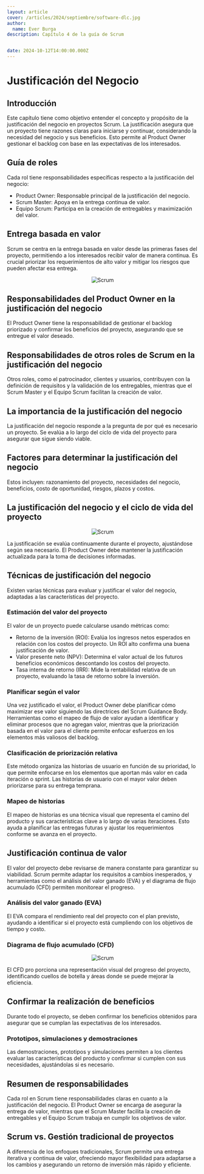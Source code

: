 ```yaml
---
layout: article
cover: /articles/2024/septiembre/software-dlc.jpg
author:
  name: Ever Burga
description: Capítulo 4 de la guía de Scrum


date: 2024-10-12T14:00:00.000Z
---
```


# Justificación del Negocio

## Introducción
Este capítulo tiene como objetivo entender el concepto y propósito de la justificación del negocio en proyectos Scrum. La justificación asegura que un proyecto tiene razones claras para iniciarse y continuar, considerando la necesidad del negocio y sus beneficios. Esto permite al Product Owner gestionar el backlog con base en las expectativas de los interesados.

## Guía de roles
Cada rol tiene responsabilidades específicas respecto a la justificación del negocio:

- Product Owner: Responsable principal de la justificación del negocio.
- Scrum Master: Apoya en la entrega continua de valor.
- Equipo Scrum: Participa en la creación de entregables y maximización del valor.

## Entrega basada en valor
Scrum se centra en la entrega basada en valor desde las primeras fases del proyecto, permitiendo a los interesados recibir valor de manera continua. Es crucial priorizar los requerimientos de alto valor y mitigar los riesgos que pueden afectar esa entrega.

<p align="center">
  <img src="/articles/2024/octubre/scrum-diferencias.png" alt="Scrum">
</p>

## Responsabilidades del Product Owner en la justificación del negocio
El Product Owner tiene la responsabilidad de gestionar el backlog priorizado y confirmar los beneficios del proyecto, asegurando que se entregue el valor deseado.

## Responsabilidades de otros roles de Scrum en la justificación del negocio
Otros roles, como el patrocinador, clientes y usuarios, contribuyen con la definición de requisitos y la validación de los entregables, mientras que el Scrum Master y el Equipo Scrum facilitan la creación de valor.

## La importancia de la justificación del negocio
La justificación del negocio responde a la pregunta de por qué es necesario un proyecto. Se evalúa a lo largo del ciclo de vida del proyecto para asegurar que sigue siendo viable.

## Factores para determinar la justificación del negocio
Estos incluyen: razonamiento del proyecto, necesidades del negocio, beneficios, costo de oportunidad, riesgos, plazos y costos.

## La justificación del negocio y el ciclo de vida del proyecto
<p align="center">
  <img src="/articles/2024/octubre/scrum-justificacion-negocio.png" alt="Scrum">
</p>

La justificación se evalúa continuamente durante el proyecto, ajustándose según sea necesario. El Product Owner debe mantener la justificación actualizada para la toma de decisiones informadas.

## Técnicas de justificación del negocio
Existen varias técnicas para evaluar y justificar el valor del negocio, adaptadas a las características del proyecto.

### Estimación del valor del proyecto
El valor de un proyecto puede calcularse usando métricas como:

- Retorno de la inversión (ROI): Evalúa los ingresos netos esperados en relación con los costos del proyecto. Un ROI alto confirma una buena justificación de valor.
- Valor presente neto (NPV): Determina el valor actual de los futuros beneficios económicos descontando los costos del proyecto.
- Tasa interna de retorno (IRR): Mide la rentabilidad relativa de un proyecto, evaluando la tasa de retorno sobre la inversión.

### Planificar según el valor
Una vez justificado el valor, el Product Owner debe planificar cómo maximizar ese valor siguiendo las directrices del Scrum Guidance Body. Herramientas como el mapeo de flujo de valor ayudan a identificar y eliminar procesos que no agregan valor, mientras que la priorización basada en el valor para el cliente permite enfocar esfuerzos en los elementos más valiosos del backlog.

### Clasificación de priorización relativa
Este método organiza las historias de usuario en función de su prioridad, lo que permite enfocarse en los elementos que aportan más valor en cada iteración o sprint. Las historias de usuario con el mayor valor deben priorizarse para su entrega temprana.

### Mapeo de historias
El mapeo de historias es una técnica visual que representa el camino del producto y sus características clave a lo largo de varias iteraciones. Esto ayuda a planificar las entregas futuras y ajustar los requerimientos conforme se avanza en el proyecto.

## Justificación continua de valor
El valor del proyecto debe revisarse de manera constante para garantizar su viabilidad. Scrum permite adaptar los requisitos a cambios inesperados, y herramientas como el análisis del valor ganado (EVA) y el diagrama de flujo acumulado (CFD) permiten monitorear el progreso.

### Análisis del valor ganado (EVA)
El EVA compara el rendimiento real del proyecto con el plan previsto, ayudando a identificar si el proyecto está cumpliendo con los objetivos de tiempo y costo.

### Diagrama de flujo acumulado (CFD)
<p align="center">
  <img src="/articles/2024/octubre/scrum-diagrama-valor-ganado.png" alt="Scrum">
</p>

El CFD pro porciona una representación visual del progreso del proyecto, identificando cuellos de botella y áreas donde se puede mejorar la eficiencia.
## Confirmar la realización de beneficios
Durante todo el proyecto, se deben confirmar los beneficios obtenidos para asegurar que se cumplan las expectativas de los interesados.

### Prototipos, simulaciones y demostraciones
Las demostraciones, prototipos y simulaciones permiten a los clientes evaluar las características del producto y confirmar si cumplen con sus necesidades, ajustándolas si es necesario.

## Resumen de responsabilidades
Cada rol en Scrum tiene responsabilidades claras en cuanto a la justificación del negocio. El Product Owner se encarga de asegurar la entrega de valor, mientras que el Scrum Master facilita la creación de entregables y el Equipo Scrum trabaja en cumplir los objetivos de valor.

## Scrum vs. Gestión tradicional de proyectos
A diferencia de los enfoques tradicionales, Scrum permite una entrega iterativa y continua de valor, ofreciendo mayor flexibilidad para adaptarse a los cambios y asegurando un retorno de inversión más rápido y eficiente.


